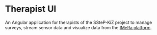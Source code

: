 # Therapist UI

An Angular application for therapists of the SSteP-KiZ project to manage surveys, stream sensor data and visualize data from the [IMeRa platform](https://www.medizin.uni-tuebingen.de/nfmi/imera/imera_start.html).

